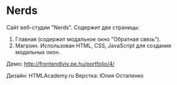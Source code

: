 # Nerds

Сайт веб-студии "Nerds". Содержит две страницы:
1. Главная (содержит модальное окно "Обратная связь").
2. Магазин.
Использован HTML, CSS, JavaScript для создания модальных окон.

Демо: http://frontendlviv.pe.hu/portfolio/4/

Дизайн: HTMLAcademy.ru
Верстка: Юлия Остапенко
